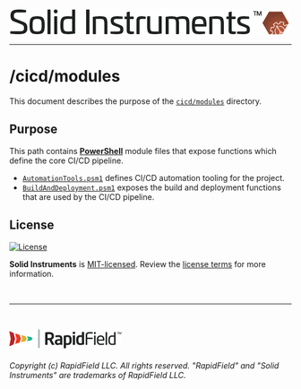 <!--
Copyright (c) RapidField LLC. Licensed under the MIT License. See LICENSE.txt in the project root for license information.
-->

[![Solid Instruments logo](../../SolidInstruments.Logo.Color.Transparent.500w.png)](../../README.md)
- - -

# /cicd/modules

This document describes the purpose of the [`cicd/modules`]() directory.

## Purpose

This path contains [**PowerShell**](https://en.wikipedia.org/wiki/PowerShell) module files that expose functions which define the core CI/CD pipeline.

* [`AutomationTools.psm1`](AutomationTools.psm1) defines CI/CD automation tooling for the project.
* [`BuildAndDeployment.psm1`](BuildAndDeployment.psm1) exposes the build and deployment functions that are used by the CI/CD pipeline.

## License

[![License](https://img.shields.io/github/license/rapidfield/solid-instruments?style=flat&color=lightseagreen&label=license&logo=open-access&logoColor=lightgrey)](https://github.com/RapidField/solid-instruments/blob/master/LICENSE.txt)

**Solid Instruments** is [MIT-licensed](https://en.wikipedia.org/wiki/MIT_License). Review the [license terms](../../LICENSE.txt) for more information.

<br />

- - -

<br />

[![RapidField logo](../../RapidField.Logo.Color.Black.Transparent.200w.png)](https://www.rapidfield.com)

###### Copyright (c) RapidField LLC. All rights reserved. "RapidField" and "Solid Instruments" are trademarks of RapidField LLC.